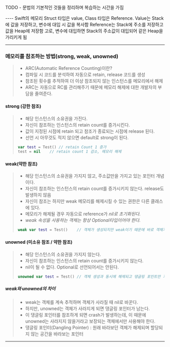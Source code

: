TODO - 문법의 기본적인 것들을 정리하며 복습하는 시간을 가짐

---- Swift의 메모리
Struct 타입은 value, Class 타입은 Reference.
Value는 Stack에 값을 저장하고, 변수에 대입 시 값을 복사함
Reference는 Stack에 주소를 저장하고 값을 Heap에 저장함
고로, 변수에 대입하면 Stack의 주소값이 대입되어 
같은 Heap을 가리키게 됨

---- 
### 메모리를 참조하는 방법(strong, weak, unowned)
> - ARC(Automatic Reference Counting)이란?
> - 컴파일 시 코드를 분석하여 자동으로 retain, release 코드를 생성
> - 참조된 횟수를 추적하여 더 이상 참조되지 않는 인스턴스를 메모리에서 해제
> - ARC는 자동으로 RC를 관리해주기 때문에 메모리 해제에 대한 개발자의 부담을 줄여준다.

#### strong (강한 참조)
> - 해당 인스턴스의 소유권을 가진다.
> - 자신이 참조하는 인스턴스의 retain count를 증가시킨다.
> - 값이 지정된 시점에 retain 되고 참조가 종료되는 시점에 release 된다.
> - 선언 시 아무것도 적지 않으면 default로 strong이 된다.
> ```swift
> var test = Test()	// retain Count 1 증가
> test = nil 	// retain count 1 감소, 메모리 해제
> ```
  
#### weak(약한 참조)
> - 해당 인스턴스의 소유권을 가지지 않고, 주소값만을 가지고 있는 포인터 개념이다.
> - 자신이 참조하는 인스턴스의 retain count를 증가시키지 않는다. release도 발생하지 않음
> - 자신이 참조는 하지만 weak 메모리를 해제시킬 수 있는 권한은 다른 클래스에 있다.
> - 메모리가 해제될 경우 자동으로 reference가 _nil로 초기화된다._
> - _weak 속성을 사용하는 객체는 항상 Optional타입이어야 한다._
> ```swift
> weak var test = Test()	// 객체가 생성되지만 weak이기 때문에 바로 객체가 해제되어 nil이 됨
> ```

#### unowned (미소유 참조 / 약한 참조)
> - 해당 인스턴스의 소유권을 가지지 않는다.
> - 자신이 참조하는 인스턴스의 retain count를 증가시키지 않는다.
> - nil이 될 수 없다. Optional로 선언되어서는 안된다.
> ```swift
> unowned var test = Test()	// 객체 생성과 동시에 해제되고 댕글링 포인트만 가지고 있음. 에러.
> ```

##### weak와 unowned의 차이
> - weak는 객체를 계속 추적하며 객체가 사라질 때 nil로 바꾼다.
> - 하지만, unowned는 객체가 사라지게 되면 댕글링 포인터가 남는다.
> - 이 댕글링 포인터를 참조하게 되면 crash가 발생하는데, 이 때문에 unowned는 사라지지 않을거라고 보장되는 객체에서만 사용해야 한다.
> - 댕글링 포인터(Dangling Pointer) : 원래 바라보던 객체가 해제되며 할당되지 않는 공간을 바라보는 포인터
---- 





